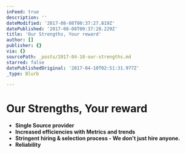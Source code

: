 ```yaml
---
inFeed: true
description: ''
dateModified: '2017-08-08T00:37:27.819Z'
datePublished: '2017-08-08T00:37:28.229Z'
title: 'Our Strengths, Your reward'
author: []
publisher: {}
via: {}
sourcePath: _posts/2017-04-10-our-strengths.md
starred: false
datePublishedOriginal: '2017-04-10T02:51:31.977Z'
_type: Blurb

---
```

# **Our Strengths, Your reward**

* **Single Source provider**
* **Increased efficiencies with Metrics and trends**
* **Stringent hiring & selection process - We don't just hire anyone.**
* **Reliability**